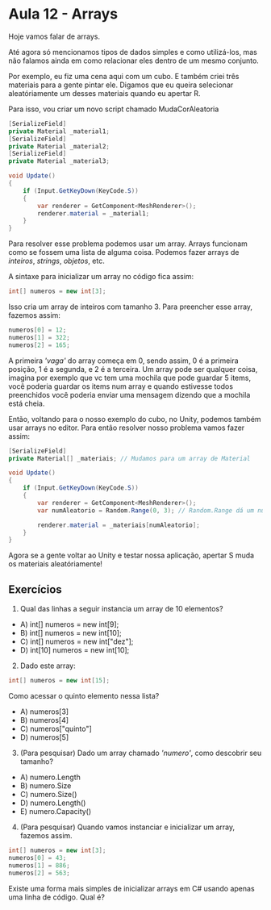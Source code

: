 
# Aula 12 - Arrays

Hoje vamos falar de arrays.

Até agora só mencionamos tipos de dados simples e como utilizá-los, mas não falamos ainda em como relacionar eles dentro de um mesmo conjunto. 

Por exemplo, eu fiz uma cena aqui com um cubo. E também criei três materiais para a gente pintar ele. Digamos que eu queira selecionar aleatóriamente um desses materiais quando eu apertar R.

Para isso, vou criar um novo script chamado MudaCorAleatoria

```cs
[SerializeField]
private Material _material1;
[SerializeField]
private Material _material2;
[SerializeField]
private Material _material3;

void Update()
{
    if (Input.GetKeyDown(KeyCode.S))
    {
        var renderer = GetComponent<MeshRenderer>();
        renderer.material = _material1;
    }
}
```

Para resolver esse problema podemos usar um array. Arrays funcionam como se fossem uma lista de alguma coisa. Podemos fazer arrays de _inteiros_, _strings_, _objetos_, etc.

A sintaxe para inicializar um array no código fica assim:

```cs
int[] numeros = new int[3];
```

Isso cria um array de inteiros com tamanho 3. Para preencher esse array, fazemos assim:

```cs
numeros[0] = 12; 
numeros[1] = 322;
numeros[2] = 165;
```

A primeira _'vaga'_ do array começa em 0, sendo assim, 0 é a primeira posição, 1 é a segunda, e 2 é a terceira. Um array pode ser qualquer coisa, imagina por exemplo que vc tem uma mochila que pode guardar 5 items, você poderia guardar os items num array e quando estivesse todos preenchidos você poderia enviar uma mensagem dizendo que a mochila está cheia.

Então, voltando para o nosso exemplo do cubo, no Unity, podemos também usar arrays no editor. Para então resolver nosso problema vamos fazer assim:

```cs
[SerializeField]
private Material[] _materiais; // Mudamos para um array de Material

void Update()
{
    if (Input.GetKeyDown(KeyCode.S))
    {
        var renderer = GetComponent<MeshRenderer>();
        var numAleatorio = Random.Range(0, 3); // Random.Range dá um número aleatório, nesse caso entre 0 (inclusivo) e 3(exclusivo)

        renderer.material = _materiais[numAleatorio];
    }
}
```

Agora se a gente voltar ao Unity e testar nossa aplicação, apertar S muda os materiais aleatóriamente!


## Exercícios

1.  Qual das linhas a seguir instancia um array de 10 elementos?

* A) int[] numeros = new int[9];
* B) int[] numeros = new int[10];
* C) int[] numeros = new int["dez"];
* D) int[10] numeros = new int[10];

2. Dado este array:

```cs
int[] numeros = new int[15];
```

Como acessar o quinto elemento nessa lista?

* A) numeros[3]
* B) numeros[4]
* C) numeros["quinto"]
* D) numeros[5]

3. (Para pesquisar) Dado um array chamado _'numero'_, como descobrir seu tamanho?

* A) numero.Length
* B) numero.Size
* C) numero.Size()
* D) numero.Length()
* E) numero.Capacity()

4. (Para pesquisar) Quando vamos instanciar e inicializar um array, fazemos assim.

```cs
int[] numeros = new int[3];
numeros[0] = 43; 
numeros[1] = 886;
numeros[2] = 563;
```

Existe uma forma mais simples de inicializar arrays em C# usando apenas uma linha de código. Qual é?
